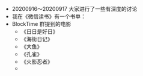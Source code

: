 - 20200916～20200917 大家进行了一些有深度的讨论
- 我在《微信读书》有一个书单：
- BlockTime 群提到的电影
	- 《日日是好日》
	- 《海街日记》
	- 《大鱼》
	- 《孔雀》
	- 《火影忍者》
	-